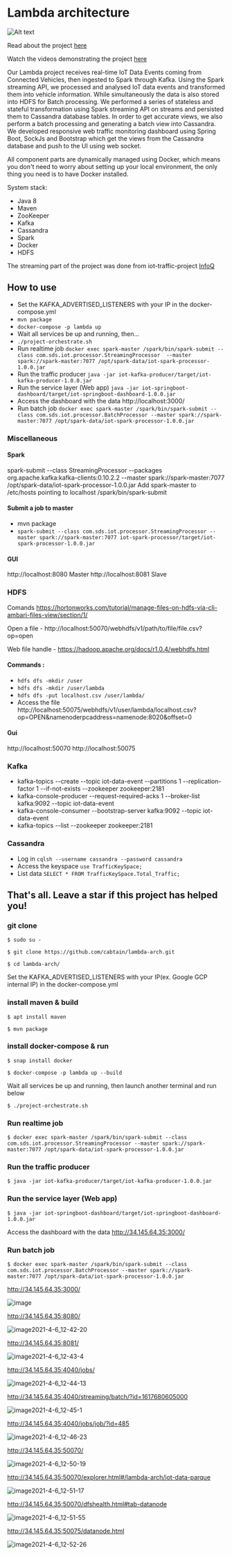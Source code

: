 # Lambda architecture

![Alt text](diagram.png?raw=true "Lambda architecture")

Read about the project [here](https://dzone.com/articles/lambda-architecture-how-to-build-a-big-data-pipeli)

Watch the videos demonstrating the project <a href="https://dzone.com/articles/lambda-architecturehow-to-build-a-big-data-pipelin" target="_blank">here</a>

Our Lambda project receives real-time IoT Data Events coming from Connected Vehicles, 
then ingested to Spark through Kafka. Using the Spark streaming API, we processed and analysed 
IoT data events and transformed them into vehicle information.
While simultaneously the data is also stored into HDFS for Batch processing. 
We performed a series of stateless and stateful transformation using Spark streaming API on 
streams and persisted them to Cassandra database tables. In order to get accurate views, 
we also perform a batch processing and generating a batch view into Cassandra.
We developed responsive web traffic monitoring dashboard using Spring Boot, 
SockJs and Bootstrap which get the views from the Cassandra database and push to the UI using web socket.


All component parts are dynamically managed using Docker, which means you don't need to worry 
about setting up your local environment, the only thing you need is to have Docker installed.

System stack:
- Java 8
- Maven
- ZooKeeper
- Kafka
- Cassandra
- Spark
- Docker
- HDFS


The streaming part of the project was done from iot-traffic-project [InfoQ](https://www.infoq.com/articles/traffic-data-monitoring-iot-kafka-and-spark-streaming)

## How to use
*  Set the KAFKA_ADVERTISED_LISTENERS with your IP in the docker-compose.yml
* `mvn package`
* `docker-compose -p lambda up`
*  Wait all services be up and running, then...
* `./project-orchestrate.sh`
* Run realtime job `docker exec spark-master /spark/bin/spark-submit --class com.sds.iot.processor.StreamingProcessor  --master spark://spark-master:7077 /opt/spark-data/iot-spark-processor-1.0.0.jar`
* Run the traffic producer `java -jar iot-kafka-producer/target/iot-kafka-producer-1.0.0.jar`
* Run the service layer (Web app) `java -jar iot-springboot-dashboard/target/iot-springboot-dashboard-1.0.0.jar` 
* Access the dashboard with the data http://localhost:3000/
* Run batch job `docker exec spark-master /spark/bin/spark-submit --class com.sds.iot.processor.BatchProcessor --master spark://spark-master:7077 /opt/spark-data/iot-spark-processor-1.0.0.jar`

### Miscellaneous

#### Spark
spark-submit --class StreamingProcessor --packages org.apache.kafka:kafka-clients:0.10.2.2 --master spark://spark-master:7077 /opt/spark-data/iot-spark-processor-1.0.0.jar
Add spark-master to /etc/hosts pointing to localhost
/spark/bin/spark-submit 

#### Submit a job to master
- mvn package
- `spark-submit --class com.sds.iot.processor.StreamingProcessor --master spark://spark-master:7077 iot-spark-processor/target/iot-spark-processor-1.0.0.jar`


#### GUI
http://localhost:8080 Master
http://localhost:8081 Slave


### HDFS

Comands https://hortonworks.com/tutorial/manage-files-on-hdfs-via-cli-ambari-files-view/section/1/

Open a file - http://localhost:50070/webhdfs/v1/path/to/file/file.csv?op=open

Web file handle - https://hadoop.apache.org/docs/r1.0.4/webhdfs.html

#### Commands :
* `hdfs dfs -mkdir /user`
* `hdfs dfs -mkdir /user/lambda`
* `hdfs dfs -put localhost.csv /user/lambda/`
* Access the file http://localhost:50075/webhdfs/v1/user/lambda/localhost.csv?op=OPEN&namenoderpcaddress=namenode:8020&offset=0

#### Gui
http://localhost:50070
http://localhost:50075


### Kafka
* kafka-topics --create --topic iot-data-event --partitions 1 --replication-factor 1 --if-not-exists --zookeeper zookeeper:2181
* kafka-console-producer --request-required-acks 1 --broker-list kafka:9092 --topic iot-data-event
* kafka-console-consumer --bootstrap-server kafka:9092 --topic iot-data-event
* kafka-topics --list --zookeeper zookeeper:2181


### Cassandra
- Log in `cqlsh --username cassandra --password cassandra`
- Access the keyspace `use TrafficKeySpace;`
- List data `SELECT * FROM TrafficKeySpace.Total_Traffic;`

## That's all. Leave a star if this project has helped you!

### git clone

`$ sudo su -`

`$ git clone https://github.com/cabtain/lambda-arch.git`

`$ cd lambda-arch/`

Set the KAFKA_ADVERTISED_LISTENERS with your IP(ex. Google GCP internal IP) in the docker-compose.yml

### install maven & build

`$ apt install maven`

`$ mvn package`


### install docker-compose & run

`$ snap install docker`

`$ docker-compose -p lambda up --build`

Wait all services be up and running, then launch another terminal and run below

`$ ./project-orchestrate.sh`

### Run realtime job

`$ docker exec spark-master /spark/bin/spark-submit --class com.sds.iot.processor.StreamingProcessor --master spark://spark-master:7077 /opt/spark-data/iot-spark-processor-1.0.0.jar`

### Run the traffic producer

`$ java -jar iot-kafka-producer/target/iot-kafka-producer-1.0.0.jar`

### Run the service layer (Web app)

`$ java -jar iot-springboot-dashboard/target/iot-springboot-dashboard-1.0.0.jar`

Access the dashboard with the data http://34.145.64.35:3000/

### Run batch job

`$ docker exec spark-master /spark/bin/spark-submit --class com.sds.iot.processor.BatchProcessor --master spark://spark-master:7077 /opt/spark-data/iot-spark-processor-1.0.0.jar`

http://34.145.64.35:3000/

![image](https://user-images.githubusercontent.com/1121859/119249928-9bbab780-bbd7-11eb-8680-98a1fae08cee.png)



http://34.145.64.35:8080/


![image2021-4-6_12-42-20](https://user-images.githubusercontent.com/1121859/118780764-56d90d00-b8c7-11eb-840e-54743d910e05.png)

http://34.145.64.35:8081/

![image2021-4-6_12-43-4](https://user-images.githubusercontent.com/1121859/118780839-6eb09100-b8c7-11eb-888e-82c641393951.png)

http://34.145.64.35:4040/jobs/

![image2021-4-6_12-44-13](https://user-images.githubusercontent.com/1121859/118780952-89830580-b8c7-11eb-9fe2-648ce2624849.png)

http://34.145.64.35:4040/streaming/batch/?id=1617680605000

![image2021-4-6_12-45-1](https://user-images.githubusercontent.com/1121859/118781094-a6b7d400-b8c7-11eb-96c7-a1de5cdfee99.png)

http://34.145.64.35:4040/jobs/job/?id=485

![image2021-4-6_12-46-23](https://user-images.githubusercontent.com/1121859/118781203-c0f1b200-b8c7-11eb-92de-8631c8cecbe0.png)

http://34.145.64.35:50070/

![image2021-4-6_12-50-19](https://user-images.githubusercontent.com/1121859/118781268-d8309f80-b8c7-11eb-97a8-305c2fb902e1.png)

http://34.145.64.35:50070/explorer.html#/lambda-arch/iot-data-parque

![image2021-4-6_12-51-17](https://user-images.githubusercontent.com/1121859/118781346-eda5c980-b8c7-11eb-8e96-145ac512b9f5.png)

http://34.145.64.35:50070/dfshealth.html#tab-datanode

![image2021-4-6_12-51-55](https://user-images.githubusercontent.com/1121859/118781408-01513000-b8c8-11eb-9076-902671c15892.png)

http://34.145.64.35:50075/datanode.html

![image2021-4-6_12-52-26](https://user-images.githubusercontent.com/1121859/118781502-175ef080-b8c8-11eb-89ca-e8d12ac087c4.png)




